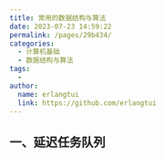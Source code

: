 ```yaml
---
title: 常用的数据结构与算法
date: 2023-07-23 14:59:22
permalink: /pages/29b434/
categories:
  - 计算机基础
  - 数据结构与算法
tags:
  - 
author: 
  name: erlangtui
  link: https://github.com/erlangtui
---
```


## 一、延迟任务队列